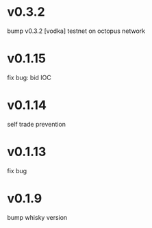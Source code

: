 # v0.3.2

bump v0.3.2 [vodka] testnet on octopus network

# v0.1.15

fix bug: bid IOC

# v0.1.14

self trade prevention

# v0.1.13

fix bug

# v0.1.9

bump whisky version

